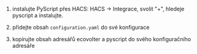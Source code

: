 1. instalujte PyScript přes HACS:
 HACS -> Integrace, svolit "+", hledeje pyscript a instalujte.

 2. přidejte obsah `configuration.yaml` do své konfigurace

 3. kopírujte obsah adresářů ecovolter a pyscript do svého konfiguračního adresáře